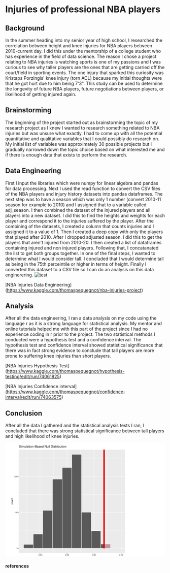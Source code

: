 # Injuries of professional NBA players
## Background
In the summer heading into my senior year of high school, I researched the correlation between height and knee injuries for NBA players between 2010-current day. I did this under the mentorship of a college student who has experience in the field of data science. The reason I chose a project relating to NBA injuries is watching sports is one of my passions and I was curious to see why taller players are the ones that are getting carried off the court/field in sporting events. The one injury that sparked this curiosity was Kristaps Porzingis' knee injury (torn ACL) because my initial thoughts were that he got hurt due to him being 7'3". This study can be used to determine the longevity of future NBA players, future negotiations between players, or likelihood of getting injured again. 
## Brainstorming
The beginning of the project started out as brainstorming the topic of my research project as I knew I wanted to research something related to NBA injuries but was unsure what exactly. I had to come up with all the potential quantitative and qualitative variables that I could possibly do research on. My initial list of variables was approximately 30 possible projects but I gradually narrowed down the topic choice based on what interested me and if there is enough data that exists to perform the research. 
## Data Engineering
First I input the libraries which were numpy for linear algebra and pandas for data processing. Next I used the read function to convert the CSV files of the NBA players and injury history datasets into pandas dataframes. The next step was to have a season which was only 1 number (convert 2010-11 season for example to 2010) and I assigned that to a variable called adj_season. I then combined the dataset of the injured players and all players into a new dataset. I did this to find the heights and weights for each player and correspond it to the injuries suffered by the player. After the combining of the datasets, I created a column that counts injuries and I assigned it to a value of 1. Then I created a deep copy with only the players that played after 2010. After I dropped adjusted season. I did this to get the players that aren't injured from 2010-20. I then created a list of dataframes containing injured and non injured players. Following that, I concatanated the list to get both groups together. In one of the final steps, I wanted to determine what I would consider tall. I concluded that I would determine tall as being in the 75th perceintile or higher in terms of height. Finally I converted this dataset to a CSV file so I can do an analysis on this data enginerering.
![test]()

[NBA Injuries Data Engineering] (https://www.kaggle.com/thomaspequegnot/nba-injuries-project)
## Analysis
After all the data engineering, I ran a data analysis on my code using the language r as it is a strong language for statistical analysis. My mentor and online tutorials helped me with this part of the project since I had no experience coding in r prior to the project. The two statistical methods I conducted were a hypothesis test and a confidence interval. The hypothesis test and confidence interval showed statistical significance that there was in fact strong evidence to conclude that tall players are more prone to suffering knee injuries than short players.

[NBA Injuries Hypothesis Test] (https://www.kaggle.com/thomaspequegnot/hypothesis-testing/edit/run/74061825)

[NBA Injuries Confidence interval] (https://www.kaggle.com/thomaspequegnot/confidence-interval/edit/run/74063575)
## Conclusion
After all the data I gathered and the statistical analysis tests I ran, I concluded that there was strong statistical significance between tall players and high likelihood of knee injuries.

![test](/P-value_hypothesis_testing_graph.png)


#### references
